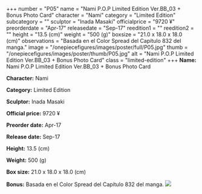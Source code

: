 +++
number = "P05"
name = "Nami P.O.P Limited Edition Ver.BB_03 &#43; Bonus Photo Card"
character = "Nami"
category = "Limited Edition"
subcategory = ""
sculptor = "Inada Masaki"
officialprice = "9720 ¥"
preorderdate = "Apr-17"
releasedate = "Sep-17"
reedition1 = ""
reedition2 = ""
height = "13.5 (cm)"
weight = "500 (g)"
boxsize = "21.0 x 18.0 x 18.0 (cm)"
observations = "Basada en el Color Spread del Capítulo 832 del manga."
image = "/onepiecefigures/images/poster/full/P05.jpg"
thumb = "/onepiecefigures/images/poster/thumb/P05.jpg"
alt = "Nami P.O.P Limited Edition Ver.BB_03 &#43; Bonus Photo Card"
class = "limited-edition"
+++
**Name:** Nami P.O.P Limited Edition Ver.BB_03 &#43; Bonus Photo Card

**Character:** Nami

**Category:** Limited Edition 

**Sculptor:** Inada Masaki

**Official price:** 9720 ¥

**Preorder date:** Apr-17

**Release date:** Sep-17

**Height:** 13.5 (cm)

**Weight:** 500 (g)

**Box size:** 21.0 x 18.0 x 18.0 (cm)

**Bonus:** Basada en el Color Spread del Capítulo 832 del manga.
<img src="/onepiecefigures/images/poster/thumb/P05.jpg">
